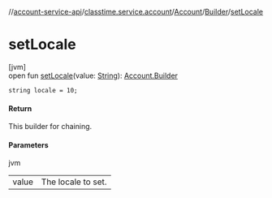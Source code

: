 //[account-service-api](../../../../index.md)/[classtime.service.account](../../index.md)/[Account](../index.md)/[Builder](index.md)/[setLocale](set-locale.md)

# setLocale

[jvm]\
open fun [setLocale](set-locale.md)(value: [String](https://docs.oracle.com/javase/8/docs/api/java/lang/String.html)): [Account.Builder](index.md)

`string locale = 10;`

#### Return

This builder for chaining.

#### Parameters

jvm

| | |
|---|---|
| value | The locale to set. |
